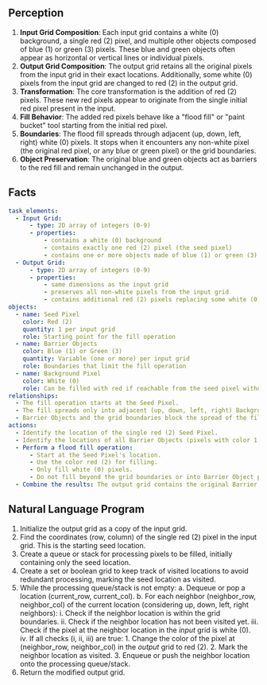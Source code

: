 ## Perception

1.  **Input Grid Composition**: Each input grid contains a white (0) background, a single red (2) pixel, and multiple other objects composed of blue (1) or green (3) pixels. These blue and green objects often appear as horizontal or vertical lines or individual pixels.
2.  **Output Grid Composition**: The output grid retains all the original pixels from the input grid in their exact locations. Additionally, some white (0) pixels from the input grid are changed to red (2) in the output grid.
3.  **Transformation**: The core transformation is the addition of red (2) pixels. These new red pixels appear to originate from the single initial red pixel present in the input.
4.  **Fill Behavior**: The added red pixels behave like a "flood fill" or "paint bucket" tool starting from the initial red pixel.
5.  **Boundaries**: The flood fill spreads through adjacent (up, down, left, right) white (0) pixels. It stops when it encounters any non-white pixel (the original red pixel, or any blue or green pixel) or the grid boundaries.
6.  **Object Preservation**: The original blue and green objects act as barriers to the red fill and remain unchanged in the output.

## Facts


```yaml
task_elements:
  - Input Grid:
      - type: 2D array of integers (0-9)
      - properties:
          - contains a white (0) background
          - contains exactly one red (2) pixel (the seed pixel)
          - contains one or more objects made of blue (1) or green (3) pixels (barrier objects)
  - Output Grid:
      - type: 2D array of integers (0-9)
      - properties:
          - same dimensions as the input grid
          - preserves all non-white pixels from the input grid
          - contains additional red (2) pixels replacing some white (0) pixels from the input
objects:
  - name: Seed Pixel
    color: Red (2)
    quantity: 1 per input grid
    role: Starting point for the fill operation
  - name: Barrier Objects
    color: Blue (1) or Green (3)
    quantity: Variable (one or more) per input grid
    role: Boundaries that limit the fill operation
  - name: Background Pixel
    color: White (0)
    role: Can be filled with red if reachable from the seed pixel without crossing barriers
relationships:
  - The fill operation starts at the Seed Pixel.
  - The fill spreads only into adjacent (up, down, left, right) Background Pixels.
  - Barrier Objects and the grid boundaries block the spread of the fill.
actions:
  - Identify the location of the single red (2) Seed Pixel.
  - Identify the locations of all Barrier Objects (pixels with color 1 or 3).
  - Perform a flood fill operation:
      - Start at the Seed Pixel's location.
      - Use the color red (2) for filling.
      - Only fill white (0) pixels.
      - Do not fill beyond the grid boundaries or into Barrier Object pixels.
  - Combine the results: The output grid contains the original Barrier Objects, the original Seed Pixel, and the newly filled red (2) pixels.
```


## Natural Language Program

1.  Initialize the output grid as a copy of the input grid.
2.  Find the coordinates (row, column) of the single red (2) pixel in the input grid. This is the starting seed location.
3.  Create a queue or stack for processing pixels to be filled, initially containing only the seed location.
4.  Create a set or boolean grid to keep track of visited locations to avoid redundant processing, marking the seed location as visited.
5.  While the processing queue/stack is not empty:
    a.  Dequeue or pop a location (current\_row, current\_col).
    b.  For each neighbor (neighbor\_row, neighbor\_col) of the current location (considering up, down, left, right neighbors):
        i.  Check if the neighbor location is within the grid boundaries.
        ii. Check if the neighbor location has not been visited yet.
        iii. Check if the pixel at the neighbor location in the *input* grid is white (0).
        iv. If all checks (i, ii, iii) are true:
            1.  Change the color of the pixel at (neighbor\_row, neighbor\_col) in the *output* grid to red (2).
            2.  Mark the neighbor location as visited.
            3.  Enqueue or push the neighbor location onto the processing queue/stack.
6.  Return the modified output grid.